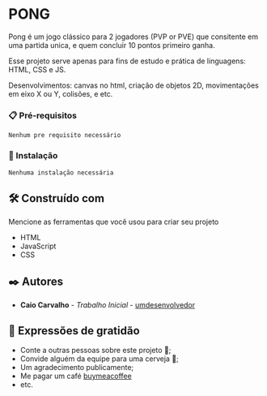 # PONG

Pong é um jogo clássico para 2 jogadores (PVP or PVE) que consitente em uma partida unica, e quem concluir 10 pontos primeiro ganha.

Esse projeto serve apenas para fins de estudo e prática de linguagens: HTML, CSS e JS.

Desenvolvimentos: canvas no html, criação de objetos 2D, movimentações em eixo X ou Y, colisões, e etc.

### 📋 Pré-requisitos

```
Nenhum pre requisito necessário
```

### 🔧 Instalação

```
Nenhuma instalação necessária
```
## 🛠️ Construído com

Mencione as ferramentas que você usou para criar seu projeto

* HTML
* JavaScript
* CSS

## ✒️ Autores

* **Caio Carvalho** - *Trabalho Inicial* - [umdesenvolvedor](https://github.com/BnCCarvalho)

## 🎁 Expressões de gratidão

* Conte a outras pessoas sobre este projeto 📢;
* Convide alguém da equipe para uma cerveja 🍺;
* Um agradecimento publicamente;
* Me pagar um café [buymeacoffee](https://www.buymeacoffee.com/caioccarvae)
* etc.
